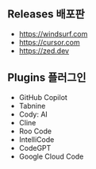 
## Releases 배포판
- https://windsurf.com
- https://cursor.com
- https://zed.dev

## Plugins 플러그인
- GitHub Copilot
- Tabnine
- Cody: AI
- Cline
- Roo Code
- IntelliCode
- CodeGPT
- Google Cloud Code
